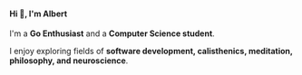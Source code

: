 #### Hi 👋, I'm Albert

I'm a **Go Enthusiast** and a **Computer Science student**.

I enjoy exploring fields of **software development, calisthenics, meditation, philosophy, and neuroscience**. 
